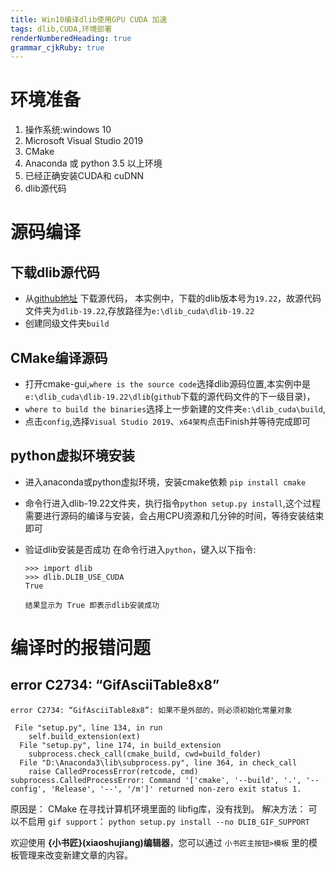 ```yaml
---
title: Win10编译dlib使用GPU CUDA 加速
tags: dlib,CUDA,环境部署
renderNumberedHeading: true
grammar_cjkRuby: true
---
```


# 环境准备

1. 操作系统:windows 10 
2. Microsoft Visual Studio 2019
3. CMake
4. Anaconda 或 python 3.5 以上环境
5. 已经正确安装CUDA和 cuDNN
6. dlib源代码

# 源码编译
##  下载dlib源代码
- 从[github地址](https://github.com/davisking/dlib) 下载源代码， 本实例中，下载的dlib版本号为`19.22`，故源代码文件夹为`dlib-19.22`,存放路径为`e:\dlib_cuda\dlib-19.22`
- 创建同级文件夹`build`
##  CMake编译源码
- 打开cmake-gui,`where is the source code`选择dlib源码位置,本实例中是`e:\dlib_cuda\dlib-19.22\dlib`(`github`下载的源代码文件的下一级目录)，
-  `where to build the binaries`选择上一步新建的文件夹`e:\dlib_cuda\build`,
-  点击`config`,选择`Visual Studio 2019`、`x64架构`点击Finish并等待完成即可

## python虚拟环境安装

- 进入anaconda或python虚拟环境，安装cmake依赖
 	`pip install cmake` 
- 命令行进入dlib-19.22文件夹，执行指令`python setup.py install`,这个过程需要进行源码的编译与安装，会占用CPU资源和几分钟的时间，等待安装结束即可

- 验证dlib安装是否成功
在命令行进入`python`，键入以下指令:
	```
	>>> import dlib
	>>> dlib.DLIB_USE_CUDA
	True
	
	结果显示为 True 即表示dlib安装成功
	```

# 编译时的报错问题

## error C2734: “GifAsciiTable8x8”
```
error C2734: “GifAsciiTable8x8”: 如果不是外部的，则必须初始化常量对象

 File "setup.py", line 134, in run
    self.build_extension(ext)
  File "setup.py", line 174, in build_extension
    subprocess.check_call(cmake_build, cwd=build_folder)
  File "D:\Anaconda3\lib\subprocess.py", line 364, in check_call
    raise CalledProcessError(retcode, cmd)
subprocess.CalledProcessError: Command '['cmake', '--build', '.', '--config', 'Release', '--', '/m']' returned non-zero exit status 1.

```

原因是：
CMake 在寻找计算机环境里面的 libfig库，没有找到。
解决方法：
可以不启用 `gif support`：
`python setup.py install --no DLIB_GIF_SUPPORT`


欢迎使用 **{小书匠}(xiaoshujiang)编辑器**，您可以通过 `小书匠主按钮>模板` 里的模板管理来改变新建文章的内容。 